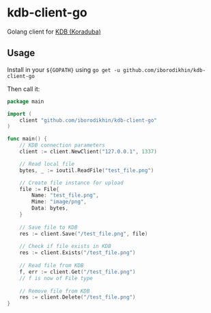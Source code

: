 # kdb-client-go
Golang client for [KDB (Koraduba)](https://github.com/iborodikhin/kdb)

## Usage

Install in your `${GOPATH}` using `go get -u github.com/iborodikhin/kdb-client-go`

Then call it:
```go
package main

import (
	client "github.com/iborodikhin/kdb-client-go"
)

func main() {
	// KDB connection parameters
	client := client.NewClient("127.0.0.1", 1337)

	// Read local file
	bytes, _ := ioutil.ReadFile("test_file.png")

	// Create file instance for upload
	file := File{
		Name: "test_file.png",
		Mime: "image/png",
		Data: bytes,
	}
	
	// Save file to KDB
	res := client.Save("/test_file.png", file)
	
	// Check if file exists in KDB
	res := client.Exists("/test_file.png")
	
	// Read file from KDB
	f, err := client.Get("/test_file.png")
	// f is now of File type
	
	// Remove file from KDB
	res := client.Delete("/test_file.png")
}
```
